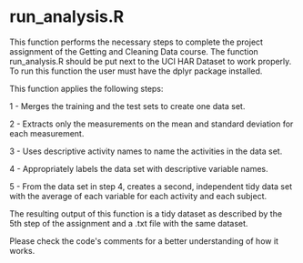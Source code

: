 # run_analysis.R

This function performs the necessary steps to complete the project assignment of the Getting and Cleaning Data course.
The function run_analysis.R should be put next to the UCI HAR Dataset to work properly.
To run this function the user must have the dplyr package installed.

This function applies the following steps:

1 - Merges the training and the test sets to create one data set.

2 - Extracts only the measurements on the mean and standard deviation for each measurement. 

3 - Uses descriptive activity names to name the activities in the data set.

4 - Appropriately labels the data set with descriptive variable names. 

5 - From the data set in step 4, creates a second, independent tidy data set with the average of each variable for each activity     and each subject.

The resulting output of this function is a tidy dataset as described by the 5th step of the assignment and a .txt file with the same dataset. 

Please check the code's comments for a better understanding of how it works.
